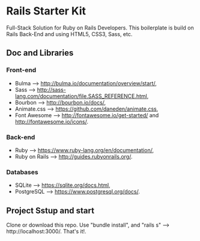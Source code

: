 # Rails Starter Kit
Full-Stack Solution for Ruby on Rails Developers. 
This boilerplate is build on Rails Back-End and using HTML5, CSS3, Sass, etc.

## Doc and Libraries

### Front-end

* Bulma --> http://bulma.io/documentation/overview/start/,
* Sass --> http://sass-lang.com/documentation/file.SASS_REFERENCE.html, 
* Bourbon --> http://bourbon.io/docs/,
* Animate.css --> https://github.com/daneden/animate.css, 
* Font Awesome --> http://fontawesome.io/get-started/ and http://fontawesome.io/icons/.

### Back-end

* Ruby --> https://www.ruby-lang.org/en/documentation/,
* Ruby on Rails --> http://guides.rubyonrails.org/.

### Databases

* SQLite --> https://sqlite.org/docs.html,
* PostgreSQL --> https://www.postgresql.org/docs/.

## Project Sstup and start

Clone or download this repo. Use "bundle install", and "rails s" --> http://localhost:3000/. That's it!.